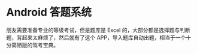 # Android 答题系统

朋友需要准备专业的等级考试，但是题库是 Excel 的，大部分都是选择题与判断题，背起来太麻烦了，然后就有了这个 APP，导入题库自动出题，相当于一个十分简陋版的驾考宝典。
